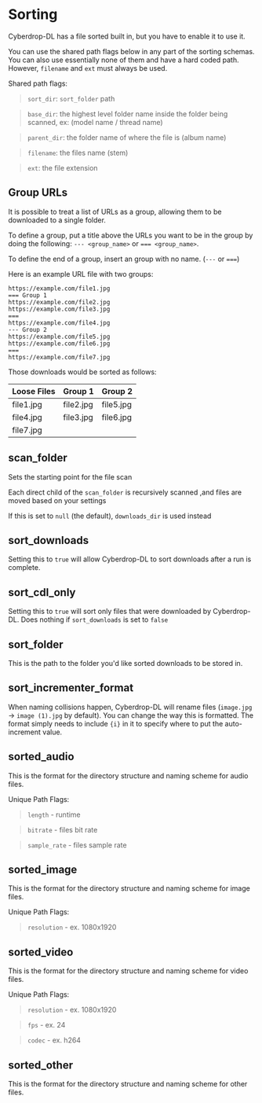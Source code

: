 # Sorting

Cyberdrop-DL has a file sorted built in, but you have to enable it to use it.

You can use the shared path flags below in any part of the sorting schemas. You can also use essentially none of them and have a hard coded path. However, `filename` and `ext` must always be used.

Shared path flags:

> `sort_dir`: `sort_folder` path

> `base_dir`: the highest level folder name inside the folder being scanned, ex: (model name / thread name)

> `parent_dir`: the folder name of where the file is (album name)

> `filename`: the files name (stem)

> `ext`: the file extension

## Group URLs

It is possible to treat a list of URLs as a group, allowing them to be downloaded to a single folder.

To define a group, put a title above the URLs you want to be in the group by doing the following: `--- <group_name>` or `=== <group_name>`.

To define the end of a group, insert an group with no name. (`---` or `===`)

Here is an example URL file with two groups:

```
https://example.com/file1.jpg
=== Group 1
https://example.com/file2.jpg
https://example.com/file3.jpg
===
https://example.com/file4.jpg
--- Group 2
https://example.com/file5.jpg
https://example.com/file6.jpg
===
https://example.com/file7.jpg
```

Those downloads would be sorted as follows:

| Loose Files | Group 1   | Group 2   |
|-------------|-----------|-----------|
| file1.jpg   | file2.jpg | file5.jpg |
| file4.jpg   | file3.jpg | file6.jpg |
| file7.jpg   |           |           |


## scan_folder

Sets the starting point for the file scan

Each direct child of the `scan_folder` is recursively scanned ,and files are moved based on your settings

If this is set to `null` (the default), `downloads_dir` is used instead

## sort_downloads

Setting this to `true` will allow Cyberdrop-DL to sort downloads after a run is complete.

## sort_cdl_only

Setting this to `true` will sort only files that were downloaded by Cyberdrop-DL. Does nothing if `sort_downloads` is set to `false`


## sort_folder

This is the path to the folder you'd like sorted downloads to be stored in.


## sort_incrementer_format

When naming collisions happen, Cyberdrop-DL will rename files (`image.jpg` -> `image (1).jpg` by default). You can change the way this is formatted. The format simply needs to include `{i}` in it to specify where to put the auto-increment value.

## sorted_audio

This is the format for the directory structure and naming scheme for audio files.

Unique Path Flags:

> `length` - runtime

> `bitrate` - files bit rate

> `sample_rate` - files sample rate


## sorted_image

This is the format for the directory structure and naming scheme for image files.

Unique Path Flags:

> `resolution` - ex. 1080x1920


## sorted_video

This is the format for the directory structure and naming scheme for video files.

Unique Path Flags:

> `resolution` - ex. 1080x1920

> `fps` - ex. 24

> `codec` - ex. h264

## sorted_other

This is the format for the directory structure and naming scheme for other files.
